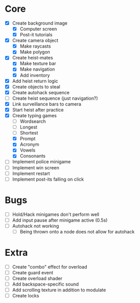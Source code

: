 # Core
- [x] Create background image
	- [x] Computer screen
	- [x] Post-it tutorials
- [x] Create camera object
	- [x] Make raycasts
	- [x] Make polygon
- [x] Create heist-mates
	- [x] Make texture bar
	- [x] Make navigation
	- [x] Add inventory
- [x] Add heist return logic
- [x] Create objects to steal
- [x] Create autohack sequence
- [ ] Create heist sequence (just navigation?)
- [x] Link surveillance bars to camera
- [x] Start heist after practice
- [x] Create typing games
	- [ ] Wordsearch
	- [ ] Longest
	- [ ] Shortest
	- [x] Prompt
	- [x] Acronym
	- [x] Vowels
	- [x] Consonants
- [ ] Implement police minigame
- [ ] Implement win screen
- [ ] Implement restart
- [ ] Implement post-its falling on click
# Bugs
- [ ] Hold/Hack minigames don't perform well
- [ ] Add input pause after minigame active (0.5s)
- [ ] Autohack not working
	- [ ] Being thrown onto a node does not allow for autohack

# Extra
- [ ] Create "combo" effect for overload
- [ ] Create guard event
- [ ] Create overload shader
- [ ] Add backspace-specific sound
- [ ] Add scrolling texture in addition to modulate
- [ ] Create locks